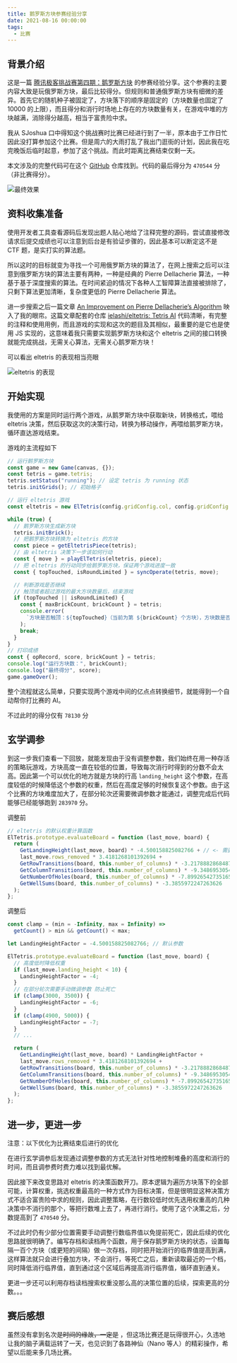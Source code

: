 ```yaml
---
title: 鹅罗斯方块参赛经验分享
date: 2021-08-16 00:00:00
tags:
  - 比赛
---
```


## 背景介绍

这是一篇 [腾讯极客挑战赛第四期：鹅罗斯方块](https://cloud.tencent.com/developer/competition/introduction/10015) 的参赛经验分享。这个参赛的主要内容大致是玩俄罗斯方块，最后比较得分。但规则和普通俄罗斯方块有细微的差异。首先它的随机种子被固定了，方块落下的顺序是固定的（方块数量也固定了 10000 的上限），而且得分和消行时场地上存在的方块数量有关，在游戏中堆的方块越满，消除得分越高，相当于富贵险中求。

我从 SJoshua 口中得知这个挑战赛时比赛已经进行到了一半，原本由于工作日忙因此没打算参加这个比赛。但是周六的大雨打乱了我出门逛街的计划，因此我在吃完晚饭后临时起意，参加了这个挑战。而此时距离比赛结束仅剩一天。

本文涉及的完整代码可在这个 [GitHub](https://github.com/lawvs/geek-qq-tetris-write-up) 仓库找到。代码的最后得分为 `470544` 分（非比赛得分）。

![最终效果](https://user-images.githubusercontent.com/18554747/128751760-103b798b-295c-48b3-b1c1-d95973059c6b.gif)

## 资料收集准备

使用开发者工具查看源码后发现出题人贴心地给了注释完整的源码，尝试直接修改请求后提交成绩也可以注意到后台是有验证步骤的，因此基本可以断定这不是 CTF 题，是实打实的算法题。

所以这时的目标就变为寻找一个可用俄罗斯方块的算法了，在网上搜索之后可以注意到俄罗斯方块的算法主要有两种，一种是经典的 Pierre Dellacherie 算法，一种基于基于深度搜索的算法。在时间紧迫的情况下各种人工智障算法直接被排除了，只剩下算法更加清晰，复杂度更低的 Pierre Dellacherie 算法。

进一步搜索之后一篇文章 [An Improvement on Pierre Dellacherie’s Algorithm](https://imake.ninja/el-tetris-an-improvement-on-pierre-dellacheries-algorithm/) 映入了我的眼帘。这篇文章配套的仓库 [ielashi/eltetris: Tetris AI](https://github.com/ielashi/eltetris) 代码清晰，有完整的注释和使用用例，而且游戏的实现和这次的题目及其相似，最重要的是它也是使用 JS 实现的，这意味着我只需要实现鹅罗斯方块和这个 eltetris 之间的接口转换就能完成挑战，无需关心算法，无需关心鹅罗斯方块！

可以看出 eltetris 的表现相当亮眼

![eltetris 的表现](https://user-images.githubusercontent.com/18554747/173203049-4009d486-7f73-4500-aa84-435452860af8.gif)

## 开始实现

我使用的方案是同时运行两个游戏，从鹅罗斯方块中获取新块，转换格式，喂给 eltetris 决策，然后获取这次的决策行动，转换为移动操作，再喂给鹅罗斯方块，循环直达游戏结束。

游戏的主流程如下

```js
// 运行鹅罗斯方块
const game = new Game(canvas, {});
const tetris = game.tetris;
tetris.setStatus("running"); // 设定 tetris 为 running 状态
tetris.initGrids(); // 初始格子

// 运行 eltetris 游戏
const eltetris = new ElTetris(config.gridConfig.col, config.gridConfig.row - 1);

while (true) {
  // 鹅罗斯方块生成新方块
  tetris.initBrick();
  // 把鹅罗斯方块转换为 eltetris 的方块
  const piece = getEltetrisPiece(tetris);
  // 由 eltetris 决策下一步该如何行动
  const { move } = playElTetris(eltetris, piece);
  // 把 eltetris 的行动同步给鹅罗斯方块，保证两个游戏进度一致
  const { topTouched, isRoundLimited } = syncOperate(tetris, move);

  // 判断游戏是否继续
  // 触顶或者超过游戏的最大方块数量后，结束游戏
  if (topTouched || isRoundLimited) {
    const { maxBrickCount, brickCount } = tetris;
    console.error(
      `方块是否触顶：${topTouched}（当前为第 ${brickCount} 个方块），方块数是否超过限制：${isRoundLimited}（最大方块数：${maxBrickCount}）`
    );
    break;
  }
}
// 打印成绩
const { opRecord, score, brickCount } = tetris;
console.log("运行方块数：", brickCount);
console.log("最终得分", score);
game.gameOver();
```

整个流程就这么简单，只要实现两个游戏中间的亿点点转换细节，就能得到一个自动帮你打比赛的 AI。

不过此时的得分仅有 `78130` 分

## 玄学调参

到这一步我们查看一下回放，就能发现由于没有调整参数，我们始终在用一种存活的策略玩游戏，方块高度一直在较低的位置，导致每次消行时得到的分数不会太高。因此第一个可以优化的地方就是方块的行高 `landing_height` 这个参数，在高度较低的时候降低这个参数的权重，然后在高度足够的时候恢复这个参数。由于这个比赛的方块难度加大了，在部分轮次还需要微调参数才能通过，调整完成后代码能够已经能够跑到 `283970` 分。

调整前

```js
// eltetris 的默认权重计算函数
ElTetris.prototype.evaluateBoard = function (last_move, board) {
  return (
    GetLandingHeight(last_move, board) * -4.500158825082766 + // <- 需要修改这里
    last_move.rows_removed * 3.4181268101392694 +
    GetRowTransitions(board, this.number_of_columns) * -3.2178882868487753 +
    GetColumnTransitions(board, this.number_of_columns) * -9.348695305445199 +
    GetNumberOfHoles(board, this.number_of_columns) * -7.899265427351652 +
    GetWellSums(board, this.number_of_columns) * -3.3855972247263626
  );
};
```

调整后

```js
const clamp = (min = -Infinity, max = Infinity) =>
  getCount() > min && getCount() < max;

let LandingHeightFactor = -4.500158825082766; // 默认参数

ElTetris.prototype.evaluateBoard = function (last_move, board) {
  // 高度低时降低权重
  if (last_move.landing_height < 10) {
    LandingHeightFactor = -4;
  }
  // 在部分轮次需要手动微调参数 防止死亡
  if (clamp(3000, 3500)) {
    LandingHeightFactor = -6;
  }
  if (clamp(4900, 5000)) {
    LandingHeightFactor = -7;
  }
  // ...

  return (
    GetLandingHeight(last_move, board) * LandingHeightFactor +
    last_move.rows_removed * 3.4181268101392694 +
    GetRowTransitions(board, this.number_of_columns) * -3.2178882868487753 +
    GetColumnTransitions(board, this.number_of_columns) * -9.348695305445199 +
    GetNumberOfHoles(board, this.number_of_columns) * -7.899265427351652 +
    GetWellSums(board, this.number_of_columns) * -3.3855972247263626
  );
};
```

## 进一步，更进一步

注意：以下优化为比赛结束后进行的优化

在进行玄学调参后发现通过调整参数的方式无法针对性地控制堆叠的高度和消行的时间，而且调参费时费力难以找到最优解。

因此接下来改变思路对 eltetris 的决策函数开刀。原本逻辑为遍历方块落下的全部可能，计算权重，挑选权重最高的一种方式作为目标决策，但是很明显这种决策方式不适合富贵险中求的规则，因此调整策略，在行数较低时优先选用权重高的几种决策中不消行的那个，等把行数堆上去了，再进行消行。使用了这个决策之后，分数提高到了 `470540` 分。

不过此时仍有少部分位置需要手动调整行数临界值以免提前死亡，因此后续的优化思路就很明确了。编写存档和读档两个函数，用于保存鹅罗斯方块的状态，设置每隔一百个方块（或更短的间隔）做一次存档，同时把开始消行的临界值提高到满，这样算法就只会进行叠加方块，不会消行，等死亡之后，重新读取最近的一个档，同时降低消行临界值，直到通过这个区域后再提高消行临界值，循环直到通关。

更进一步还可以利用存档读档搜索权重没那么高的决策位置的后续，探索更高的分数。。。

## 赛后感想

虽然没有拿到名次~~是时间的缘故，一定是~~ ，但这场比赛还是玩得很开心，久违地让我的脑子满载运转了一天，也见识到了各路神仙（Nano 等人）的精彩操作，希望以后能来多几场比赛。
